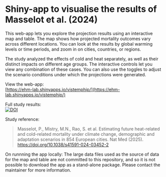 # Shiny-app to visualise the results of Masselot et al. (2024)

This web-app lets you explore the projection results using an interactive map and table. The map shows how projected mortality outcomes vary across different locations. You can look at the results by global warming levels or time periods, and zoom in on cities, countries, or regions.

The study analyzed the effects of cold and heat separately, as well as their distinct impacts on different age groups. The interactive controls let you view any combination of these cases. You can also use the toggles to adjust the scenario conditions under which the projections were generated.


View the web-app:  
[https://ehm-lab.shinyapps.io/vistemphip/](https://ehm-lab.shinyapps.io/vistemphip/)

Full study results:  
[![DOI](https://zenodo.org/badge/DOI/10.5281/zenodo.14004322.svg)](https://doi.org/10.5281/zenodo.14004322)

Study reference:
> Masselot, P., Mistry, M.N., Rao, S. et al. Estimating future heat-related and cold-related mortality under climate change, demographic and adaptation scenarios in 854 European cities. Nat Med (2025). https://doi.org/10.1038/s41591-024-03452-2 

On runnning the app locally:
The large data files used as the source of data for the map and table are not committed to this repository, and so it is not possible to download the app as a stand-alone package. Please contact the maintainer for more information.
